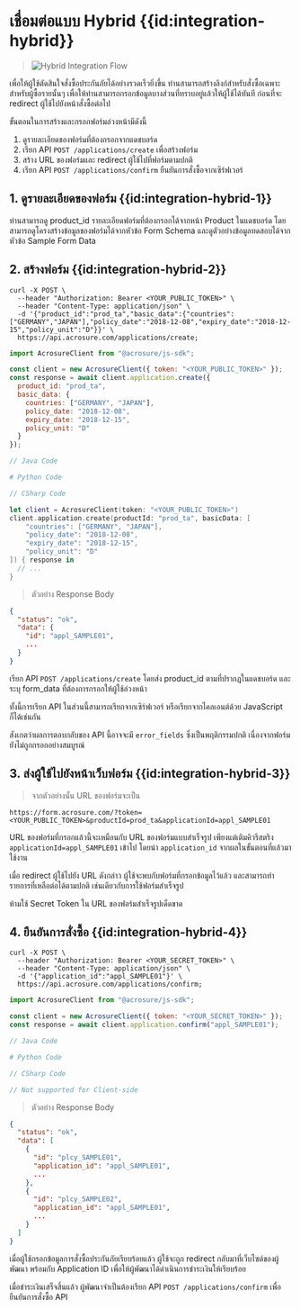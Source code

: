 # เชื่อมต่อแบบ Hybrid {{id:integration-hybrid}}

> ![Hybrid Integration Flow](./images/doc-hybrid-flow.png)

เพื่อให้ผู้ใช้ตัดสินใจสั่งซื้อประกันภัยได้อย่างรวดเร็วยิ่งขึ้น ท่านสามารถสร้างลิงก์สำหรับสั่งซื้อเฉพาะสำหรับผู้ซื้อรายนั้นๆ เพื่อให้ท่านสามารถกรอกข้อมูลบางส่วนที่ทราบอยู่แล้วให้ผู้ใช้ได้ทันที ก่อนที่จะ redirect ผู้ใช้ไปยังหน้าสั่งซื้อต่อไป

ขั้นตอนในการสร้างและกรอกฟอร์มล่วงหน้ามีดังนี้

1. ดูรายละเอียดของฟอร์มที่ต้องกรอกจากแดชบอร์ด
2. เรียก API `POST /applications/create` เพื่อสร้างฟอร์ม
3. สร้าง URL ของฟอร์มและ redirect ผู้ใช้ไปที่ฟอร์มตามปกติ
4. เรียก API `POST /applications/confirm` ยืนยันการสั่งซื้อจากเซิร์ฟเวอร์

## 1. ดูรายละเอียดของฟอร์ม {{id:integration-hybrid-1}}

ท่านสามารถดู product_id รายละเอียดฟอร์มที่ต้องกรอกได้จากหน้า Product ในแดชบอร์ด
โดยสามารถดูโครงสร้างข้อมูลของฟอร์มได้จากหัวข้อ Form Schema และดูตัวอย่างข้อมูลทดสอบได้จากหัวข้อ Sample Form Data

## 2. สร้างฟอร์ม {{id:integration-hybrid-2}}

```shell
curl -X POST \
  --header "Authorization: Bearer <YOUR_PUBLIC_TOKEN>" \
  --header "Content-Type: application/json" \
  -d '{"product_id":"prod_ta","basic_data":{"countries":["GERMANY","JAPAN"],"policy_date":"2018-12-08","expiry_date":"2018-12-15","policy_unit":"D"}}' \
  https://api.acrosure.com/applications/create;
```

```javascript
import AcrosureClient from "@acrosure/js-sdk";

const client = new AcrosureClient({ token: "<YOUR_PUBLIC_TOKEN>" });
const response = await client.application.create({
  product_id: "prod_ta",
  basic_data: {
    countries: ["GERMANY", "JAPAN"],
    policy_date: "2018-12-08",
    expiry_date: "2018-12-15",
    policy_unit: "D"
  }
});
```

```java
// Java Code
```

```python
# Python Code
```

```csharp
// CSharp Code
```

```swift
let client = AcrosureClient(token: "<YOUR_PUBLIC_TOKEN>")
client.application.create(productId: "prod_ta", basicData: [
    "countries": ["GERMANY", "JAPAN"],
    "policy_date": "2018-12-08",
    "expiry_date": "2018-12-15",
    "policy_unit": "D"
]) { response in
  // ...
}
```

> ตัวอย่าง Response Body

```json
{
  "status": "ok",
  "data": {
    "id": "appl_SAMPLE01",
    ...
  }
}
```

เรียก API `POST /applications/create` โดยส่ง product_id ตามที่ปรากฎในแดชบอร์ด และระบุ form_data ที่ต้องการกรอกให้ผู้ใช้ล่วงหน้า

ทั้งนี้การเรียก API ในส่วนนี้สามารถเรียกจากเซิร์ฟเวอร์ หรือเรียกจากไคลเอนต์ด้วย JavaScript ก็ได้เช่นกัน

<aside class="notice">
สังเกตว่าผลการตอบกลับของ API นี้อาจจะมี <code>error_fields</code> ซึ่งเป็นพฤติกรรมปกติ เนื่องจากฟอร์มยังไม่ถูกกรอกอย่างสมบูรณ์
</aside>

## 3. ส่งผู้ใช้ไปยังหน้าเว็บฟอร์ม {{id:integration-hybrid-3}}

> จากตัวอย่างนั้น URL ของฟอร์มจะเป็น

```
https://form.acrosure.com/?token=<YOUR_PUBLIC_TOKEN>&productId=prod_ta&applicationId=appl_SAMPLE01
```

URL ของฟอร์มที่กรอกแล้วนี้จะเหมือนกับ URL ของฟอร์มแบบสำเร็จรูป เพียงแต่เติมคิวรีสตริง `applicationId=appl_SAMPLE01` เข้าไป โดยนำ `application_id` จากผลในขั้นตอนที่แล้วมาใช้งาน

เมื่อ redirect ผู้ใช้ไปยัง URL ดังกล่าว ผู้ใช้จะพบกับฟอร์มที่กรอกข้อมูลไว้แล้ว และสามารถทำรายการที่เหลือต่อได้ตามปกติ เช่นเดียวกับการใช้ฟอร์มสำเร็จรูป

<aside class="warning">
ห้ามใช้ Secret Token ใน URL ของฟอร์มสำเร็จรูปเด็ดขาด 
</aside>

## 4. ยืนยันการสั่งซื้อ {{id:integration-hybrid-4}}

```shell
curl -X POST \
  --header "Authorization: Bearer <YOUR_SECRET_TOKEN>" \
  --header "Content-Type: application/json" \
  -d '{"application_id":"appl_SAMPLE01"}' \
  https://api.acrosure.com/applications/confirm;
```

```javascript
import AcrosureClient from "@acrosure/js-sdk";

const client = new AcrosureClient({ token: "<YOUR_SECRET_TOKEN>" });
const response = await client.application.confirm("appl_SAMPLE01");
```

```java
// Java Code
```

```python
# Python Code
```

```csharp
// CSharp Code
```

```swift
// Not supported for Client-side
```

> ตัวอย่าง Response Body

```json
{
  "status": "ok",
  "data": [
    {
      "id": "plcy_SAMPLE01",
      "application_id": "appl_SAMPLE01",
      ...
    },
    {
      "id": "plcy_SAMPLE02",
      "application_id": "appl_SAMPLE01",
      ...
    }
  ]
}
```

เมื่อผู้ใช้กรอกข้อมูลการสั่งซื้อประกันภัยเรียบร้อยแล้ว ผู้ใช้จะถูก redirect กลับมาที่เว็บไซต์ของผู้พัฒนา พร้อมกับ Application ID เพื่อให้ผู้พัฒนาได้ดำเนินการชำระเงินให้เรียบร้อย

เมื่อชำระเงินเสร็จสิ้นแล้ว ผู้พัฒนาจำเป็นต้องเรียก API `POST /applications/confirm` เพื่อยืนยันการสั่งซื้อ API
